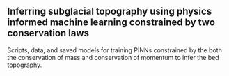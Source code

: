 ## Inferring subglacial topography using physics informed machine learning constrained by two conservation laws

Scripts, data, and saved models for training PINNs constrained by the both the conservation of mass and conservation of momentum to infer the bed topography. 
